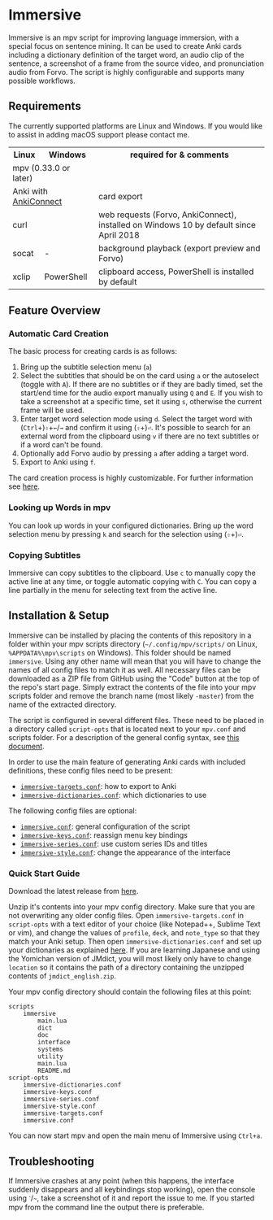 # Immersive

Immersive is an mpv script for improving language immersion, with a special
focus on sentence mining. It can be used to create Anki cards including a
dictionary definition of the target word, an audio clip of the sentence, a
screenshot of a frame from the source video, and pronunciation audio from
Forvo. The script is highly configurable and supports many possible workflows.

## Requirements

The currently supported platforms are Linux and Windows. If you would like to
assist in adding macOS support please contact me.

<table>
	<tr>
		<th>Linux</th>
		<th>Windows</th>
		<th>required for & comments</th>
	</tr>
	<tr>
		<td colspan="2">mpv (0.33.0 or later)</td>
		<td></td>
	</tr>
	<tr>
		<td colspan="2">
			Anki with <a href="https://ankiweb.net/shared/info/2055492159">AnkiConnect</a>
		</td>
		<td>card export</td>
	</tr>
	<tr>
		<td colspan="2">curl</td>
		<td>web requests (Forvo, AnkiConnect), installed on Windows 10 by default since April 2018</td>
	</tr>
	<tr>
		<td>socat</td>
		<td>-</td>
		<td>background playback (export preview and Forvo)</td>
	</tr>
	<tr>
		<td>xclip</td>
		<td>PowerShell</td>
		<td>clipboard access, PowerShell is installed by default</td>
	</tr>
</table>


## Feature Overview

### Automatic Card Creation

The basic process for creating cards is as follows:

1. Bring up the subtitle selection menu (`a`)
2. Select the subtitles that should be on the card using `a` or the autoselect
(toggle with `A`). If there are no subtitles or if they are badly timed, set
the start/end time for the audio export manually using `Q` and `E`. If you
wish to take a screenshot at a specific time, set it using `s`, otherwise the
current frame will be used.
3. Enter target word selection mode using `d`. Select the target word with
(`Ctrl`+)`⇧`+`←`/`→` and confirm it using (`⇧`+)`⏎`. It's possible to search
for an external word from the clipboard using `v` if there are no text
subtitles or if a word can't be found.
4. Optionally add Forvo audio by pressing `a` after adding a target word.
5. Export to Anki using `f`.

The card creation process is highly customizable. For further information see
[here](doc/note-export.md).

### Looking up Words in mpv

You can look up words in your configured dictionaries. Bring up the word
selection menu by pressing `k` and search for the selection using (`⇧`+)`⏎`.

### Copying Subtitles

Immersive can copy subtitles to the clipboard. Use `c` to manually copy the
active line at any time, or toggle automatic copying with `C`. You can copy a
line partially in the menu for selecting text from the active line.


## Installation & Setup

Immersive can be installed by placing the contents of this repository in a
folder within your mpv scripts directory (`~/.config/mpv/scripts/` on Linux,
`%APPDATA%\mpv\scripts` on Windows). This folder should be named `immersive`.
Using any other name will mean that you will have to change the names of all
config files to match it as well. All necessary files can be downloaded as a
ZIP file from GitHub using the "Code" button at the top of the repo's start
page. Simply extract the contents of the file into your mpv scripts folder and
remove the branch name (most likely `-master`) from the name of the extracted
directory.

The script is configured in several different files. These need to be placed
in a directory called `script-opts` that is located next to your `mpv.conf`
and scripts folder. For a description of the general config syntax, see [this
document](doc/config.md).

In order to use the main feature of generating Anki cards with included
definitions, these config files need to be present:
- [`immersive-targets.conf`](doc/targets.md): how to export to Anki
- [`immersive-dictionaries.conf`](doc/dictionaries.md): which dictionaries to use

The following config files are optional:
- [`immersive.conf`](doc/script-config.md): general configuration of the script
- [`immersive-keys.conf`](doc/keys.md): reassign menu key bindings
- [`immersive-series.conf`](doc/series.md): use custom series IDs and titles
- [`immersive-style.conf`](doc/style.md): change the appearance of the interface

### Quick Start Guide

Download the latest release from [here](https://github.com/Ben-Kerman/mpv-immersive/releases).

Unzip it's contents into your mpv config directory. Make sure that you are not
overwriting any older config files. Open `immersive-targets.conf` in
`script-opts` with a text editor of your choice (like Notepad++, Sublime Text
or vim), and change the values of `profile`, `deck`, and `note_type` so that
they match your Anki setup. Then open `immersive-dictionaries.conf` and set up
your dictionaries as explained [here](doc/dictionaries.md). If you are
learning Japanese and using the Yomichan version of JMdict, you will most
likely only have to change `location` so it contains the path of a directory
containing the unzipped contents of `jmdict_english.zip`.

Your mpv config directory should contain the following files at this point:

```
scripts
    immersive
        main.lua
        dict
        doc
        interface
        systems
        utility
        main.lua
        README.md
script-opts
    immersive-dictionaries.conf
    immersive-keys.conf
    immersive-series.conf
    immersive-style.conf
    immersive-targets.conf
    immersive.conf
```

You can now start mpv and open the main menu of Immersive using `Ctrl+a`.


## Troubleshooting

If Immersive crashes at any point (when this happens, the interface suddenly
disappears and all keybindings stop working), open the console using `ˋ`/`~`,
take a screenshot of it and report the issue to me. If you started mpv from
the command line the output there is preferable.

